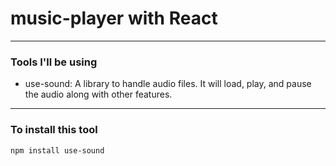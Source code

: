 # music-player with React

---

### Tools I'll be using

- use-sound: A library to handle audio files. It will load, play, and pause the audio along with other features.

---

### To install this tool

`npm install use-sound`
